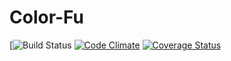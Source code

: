 # Color-Fu

[![Build Status](https://codeship.com/projects/111f7120-2948-0136-930a-0efe8925988d/status?branch=master)
[![Code Climate](https://codeclimate.com/github/KWongEE/Color-Fu/badges/gpa.svg)](https://codeclimate.com/github/KWongEE/Color-Fu)
[![Coverage Status](https://coveralls.io/repos/github/KWongEE/Color-Fu/badge.svg?branch=master)](https://coveralls.io/github/KWongEE/Color-Fu?branch=master)
